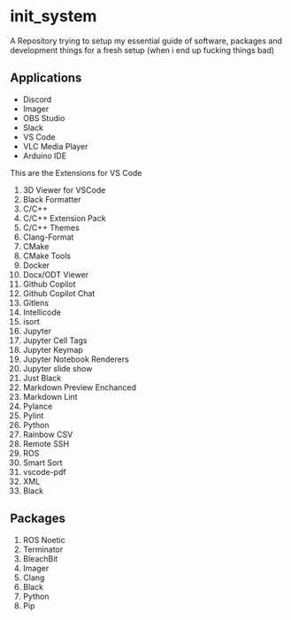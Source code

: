 # init_system

A Repository trying to setup my essential guide of software, packages and development things for a fresh setup (when i end up fucking things bad)

## Applications

- Discord
- Imager
- OBS Studio
- Slack
- VS Code
- VLC Media Player
- Arduino IDE

This are the Extensions for VS Code

1. 3D Viewer for VSCode
2. Black Formatter
3. C/C++
4. C/C++ Extension Pack
5. C/C++ Themes
6. Clang-Format
7. CMake
8. CMake Tools
9. Docker
10. Docx/ODT Viewer
11. Github Copilot
12. Github Copilot Chat
13. Gitlens
14. Intellicode
15. isort
16. Jupyter
17. Jupyter Cell Tags
18. Jupyter Keymap
19. Jupyter Notebook Renderers
20. Jupyter slide show
21. Just Black
22. Markdown Preview Enchanced
23. Markdown Lint
24. Pylance
25. Pylint
26. Python
27. Rainbow CSV
28. Remote SSH
29. ROS
30. Smart Sort
31. vscode-pdf
32. XML
33. Black

## Packages

1. ROS Noetic
2. Terminator
3. BleachBit
4. Imager
5. Clang
6. Black
7. Python
8. Pip
